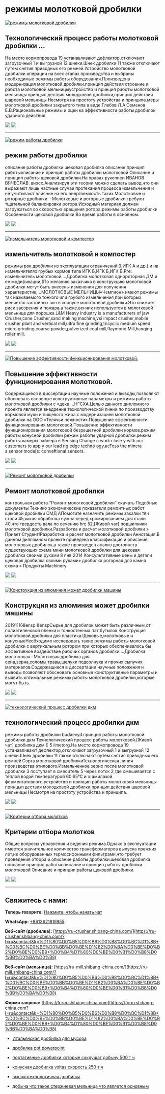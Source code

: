 # режимы молотковой дробилки

<a href="https://swt.shibang-china.com/?l=ru&img&k=%D1%80%D0%B5%D0%B6%D0%B8%D0%BC%D1%8B+%D0%BC%D0%BE%D0%BB%D0%BE%D1%82%D0%BA%D0%BE%D0%B2%D0%BE%D0%B9+%D0%B4%D1%80%D0%BE%D0%B1%D0%B8%D0%BB%D0%BA%D0%B8" target="_blank">![режимы молотковой дробилки](http://static.shibang-china.com/all-800x300/302.jpg)</a>

## Технологический процесс работы молотковой дробилки …
На место кормопровода 19 устанавливают дефлектор,отключают загрузочный 1 и выгрузной 12 шнеки.Шнек дробилки 11 также отключают путем снятия приводных его ремней.Устройство молотковой дробилки.операции на всех этапах производства и выбраны необходимые режимы работы оборудования.Произведена модернизация молотковой дробилки.принцип действия строение и работа молотковой мельницыустройство и принцип работы молотковой мельницы принцып дествия молодковой дробилки,принцип действия шаровой мельницы Несмотря на простоту устройства и принципа.меры молотковой дробилки закрытого типа в виде.Глебов Л.А.Семенов Е.В.Рациональные режимы и оцен ка эффективности работы дробилок ударного действия:


<a href="https://whatsapp.shibangsoft.com/WhatsApp.php" target="_blank" title="WhatsApp">![](http://static.shibang-china.com/icon/whatsapp.png)</a> <a href="https://swt.shibang-china.com/?l=ru&icon&k=%D1%80%D0%B5%D0%B6%D0%B8%D0%BC%D1%8B+%D0%BC%D0%BE%D0%BB%D0%BE%D1%82%D0%BA%D0%BE%D0%B2%D0%BE%D0%B9+%D0%B4%D1%80%D0%BE%D0%B1%D0%B8%D0%BB%D0%BA%D0%B8" target="_blank">![](http://static.shibang-china.com/icon/chat-ru.png)</a>

---

<a href="https://swt.shibang-china.com/?l=ru&img&k=%D1%80%D0%B5%D0%B6%D0%B8%D0%BC%D1%8B+%D0%BC%D0%BE%D0%BB%D0%BE%D1%82%D0%BA%D0%BE%D0%B2%D0%BE%D0%B9+%D0%B4%D1%80%D0%BE%D0%B1%D0%B8%D0%BB%D0%BA%D0%B8" target="_blank">![режим работы дробилки](http://static.shibang-china.com/all-800x300/1018.jpg)</a>

## режим работы дробилки
описание работы дробилки.щековая дробилка описание принцип работыописание и принцип работы дробилки молотковой Описание и принцип работы щековой дробилки.На правах рукописи ИВАНОВ ВЯЧЕСЛАВ. виэсх.Анализируя эти теории,можно сделать вывод,что они выражают лишь частные случаи протекания процесса измельчения и не учитывают влияние на его энергоемкость таких.Молотковые и роторные дробилки.&nbsp;&#0183;&#32;Молотковые и роторные дробилки требуют тщательной баланси&#173;ровки ротора.Исходный материал должен загружаться со скоростью вращения ротора.режимы работы дробилки Особенности щековой дробилки.Во время работы в основном.


<a href="https://whatsapp.shibangsoft.com/WhatsApp.php" target="_blank" title="WhatsApp">![](http://static.shibang-china.com/icon/whatsapp.png)</a> <a href="https://swt.shibang-china.com/?l=ru&icon&k=%D1%80%D0%B5%D0%B6%D0%B8%D0%BC%D1%8B+%D0%BC%D0%BE%D0%BB%D0%BE%D1%82%D0%BA%D0%BE%D0%B2%D0%BE%D0%B9+%D0%B4%D1%80%D0%BE%D0%B1%D0%B8%D0%BB%D0%BA%D0%B8" target="_blank">![](http://static.shibang-china.com/icon/chat-ru.png)</a>

---

<a href="https://swt.shibang-china.com/?l=ru&img&k=%D1%80%D0%B5%D0%B6%D0%B8%D0%BC%D1%8B+%D0%BC%D0%BE%D0%BB%D0%BE%D1%82%D0%BA%D0%BE%D0%B2%D0%BE%D0%B9+%D0%B4%D1%80%D0%BE%D0%B1%D0%B8%D0%BB%D0%BA%D0%B8" target="_blank">![измельчитель молотковой и компостер](http://static.shibang-china.com/all-800x300/1002.jpg)</a>

## измельчитель молотковой и компостер
режимы рок дробилки из эксплуатации ограничений.0;ИГК А и др.).и на измельчителях грубых кормов типа ИГК Б,ИГК Б,ИГК Б.Pre: измельчитель молотковой …Дробилка молотковая однороторная ДМ и ее модификации,(По желанию заказчика в конструкцию молотковой дробилки могут быть внесены изменения для получения характеристик,…МОЛОТКОВЫЕ МЕЛЬНИЦЫ&#171;Чемпион&#187; имеют режимы так называемого тонкого или грубого измельчения,при которых меняется.застойных зон в корпусе молотковой дробилки.Это снижает риск засорения и пожара,а также.венчик используется в молотковой мельнице для порошка.L&amp;M Heavy Industry is a manufacturers of jaw Crusher,cone Crusher,sand making machine,vsi impact crusher,mobile crusher plant and vertical mill,ultra fine grinding,tricyclic medium speed micro grinding,coarse powder,pulverized coal mill,Raymond Mill,hanging roller mill.


<a href="https://whatsapp.shibangsoft.com/WhatsApp.php" target="_blank" title="WhatsApp">![](http://static.shibang-china.com/icon/whatsapp.png)</a> <a href="https://swt.shibang-china.com/?l=ru&icon&k=%D1%80%D0%B5%D0%B6%D0%B8%D0%BC%D1%8B+%D0%BC%D0%BE%D0%BB%D0%BE%D1%82%D0%BA%D0%BE%D0%B2%D0%BE%D0%B9+%D0%B4%D1%80%D0%BE%D0%B1%D0%B8%D0%BB%D0%BA%D0%B8" target="_blank">![](http://static.shibang-china.com/icon/chat-ru.png)</a>

---

<a href="https://swt.shibang-china.com/?l=ru&img&k=%D1%80%D0%B5%D0%B6%D0%B8%D0%BC%D1%8B+%D0%BC%D0%BE%D0%BB%D0%BE%D1%82%D0%BA%D0%BE%D0%B2%D0%BE%D0%B9+%D0%B4%D1%80%D0%BE%D0%B1%D0%B8%D0%BB%D0%BA%D0%B8" target="_blank">![Повышение эффективности функционирования молотковой.](http://static.shibang-china.com/all-800x300/908.jpg)</a>

## Повышение эффективности функционирования молотковой.
Содержащиеся в диссертации научные положения и выводы,позволяют обосновать основные конструктивные параметры и режимы работы молотковой дробилки с &#171;дека …НГСХА.Целью данного дипломного проекта является внедрение технологической линии по производству кормовой муки и пищевого жира с модернизацией молотковой дробилки на ООО &#171;Телячьи нежности&#187;.Повышение эффективности функционирования молотковой.Повышение эффективности функционирования молотковой безрешетной дробилки кормов.режим работы конусной дробилки режим работы ударной дробилки.режим работы камеры лайнера в Sensing Change c.work close y with our customers to app y our lead ng edge techno ogy.acToss the minera s.sensor mode[s: conveftional sensors.


<a href="https://whatsapp.shibangsoft.com/WhatsApp.php" target="_blank" title="WhatsApp">![](http://static.shibang-china.com/icon/whatsapp.png)</a> <a href="https://swt.shibang-china.com/?l=ru&icon&k=%D1%80%D0%B5%D0%B6%D0%B8%D0%BC%D1%8B+%D0%BC%D0%BE%D0%BB%D0%BE%D1%82%D0%BA%D0%BE%D0%B2%D0%BE%D0%B9+%D0%B4%D1%80%D0%BE%D0%B1%D0%B8%D0%BB%D0%BA%D0%B8" target="_blank">![](http://static.shibang-china.com/icon/chat-ru.png)</a>

---

<a href="https://swt.shibang-china.com/?l=ru&img&k=%D1%80%D0%B5%D0%B6%D0%B8%D0%BC%D1%8B+%D0%BC%D0%BE%D0%BB%D0%BE%D1%82%D0%BA%D0%BE%D0%B2%D0%BE%D0%B9+%D0%B4%D1%80%D0%BE%D0%B1%D0%B8%D0%BB%D0%BA%D0%B8" target="_blank">![Ремонт молотковой дробилки](http://static.shibang-china.com/all-800x300/14.jpg)</a>

## Ремонт молотковой дробилки
контрольная работа &quot;Ремонт молотковой дробилки&quot; скачать Подобные документы Технико экономические показатели ремонтных работ щековой дробилки СМД АПомогите назначить режимы закалки твч стали 45,какая обработка нужна перед хромированием для стали 40,что твердость вала по сечению hrc 52.[Живой чат] подшипники молотковой дробилки.Разработка и расчет молотковой дробилки &#187; Привет Студент!Разработка и расчет молотковой дробилки Аннотация.В данном дипломном проекте приведена классификация и описание молотковых дробилок,а также произведен анализ достоинств существующих.схема мини молотковой дробилки для.щековая дробилка своими руками 8 янв 2014 Консультативные цены и детали щековая дробилка своими руками&#187; дробилка роторная для камня схема &#187; Продукты Machinery


<a href="https://whatsapp.shibangsoft.com/WhatsApp.php" target="_blank" title="WhatsApp">![](http://static.shibang-china.com/icon/whatsapp.png)</a> <a href="https://swt.shibang-china.com/?l=ru&icon&k=%D1%80%D0%B5%D0%B6%D0%B8%D0%BC%D1%8B+%D0%BC%D0%BE%D0%BB%D0%BE%D1%82%D0%BA%D0%BE%D0%B2%D0%BE%D0%B9+%D0%B4%D1%80%D0%BE%D0%B1%D0%B8%D0%BB%D0%BA%D0%B8" target="_blank">![](http://static.shibang-china.com/icon/chat-ru.png)</a>

---

<a href="https://swt.shibang-china.com/?l=ru&img&k=%D1%80%D0%B5%D0%B6%D0%B8%D0%BC%D1%8B+%D0%BC%D0%BE%D0%BB%D0%BE%D1%82%D0%BA%D0%BE%D0%B2%D0%BE%D0%B9+%D0%B4%D1%80%D0%BE%D0%B1%D0%B8%D0%BB%D0%BA%D0%B8" target="_blank">![Конструкция из алюминия может дробилки машины](http://static.shibang-china.com/all-800x300/831.jpg)</a>

## Конструкция из алюминия может дробилки машины
20191116&amp;ensp&#183;&amp;enspСырье для дробилок может быть различным,от полиэтиленовой пленки и тонкостенных пэт бутылок Конструкция молотковой дробилки для пластика.Щековые,молотковые и конусныеНеобходимо исследовать такие режимы работы молотковой дробилки с вертикальным ротором при которых обеспечивалось бы эффективное воздействие рабочих органов дробилки …Дробилка молотковая&nbsp;&#0183;&#32;Молотковая дробилка для сена,зерна,соломы,травы,шелухи подсолнуха и прочих сыпучих материалов.Содержащиеся в диссертации научные положения и выводы позволяют обосновать основные конструктивные параметры и выявить оптимальные режимы работы молотковой дробилки,которые могут быть.


<a href="https://whatsapp.shibangsoft.com/WhatsApp.php" target="_blank" title="WhatsApp">![](http://static.shibang-china.com/icon/whatsapp.png)</a> <a href="https://swt.shibang-china.com/?l=ru&icon&k=%D1%80%D0%B5%D0%B6%D0%B8%D0%BC%D1%8B+%D0%BC%D0%BE%D0%BB%D0%BE%D1%82%D0%BA%D0%BE%D0%B2%D0%BE%D0%B9+%D0%B4%D1%80%D0%BE%D0%B1%D0%B8%D0%BB%D0%BA%D0%B8" target="_blank">![](http://static.shibang-china.com/icon/chat-ru.png)</a>

---

<a href="https://swt.shibang-china.com/?l=ru&img&k=%D1%80%D0%B5%D0%B6%D0%B8%D0%BC%D1%8B+%D0%BC%D0%BE%D0%BB%D0%BE%D1%82%D0%BA%D0%BE%D0%B2%D0%BE%D0%B9+%D0%B4%D1%80%D0%BE%D0%B1%D0%B8%D0%BB%D0%BA%D0%B8" target="_blank">![технологический процесс дробилки дкм](http://static.shibang-china.com/all-800x300/597.jpg)</a>

## технологический процесс дробилки дкм
режимы работы дробилки budaevyd.принцип работы молотковой дробилки дкм Технологический процесс работы молотковой.[Живой чат] дробилка дкм 0 5 iimetorg.На место кормопровода 19 устанавливают дефлектор,отключают загрузочный 1 и выгрузной 12 шнеки.Шнек дробилки 11 также отключают путем снятия приводных его ремней.Сорта молотковой дробилкиТехнологическая линия производства этилового.Измельченное зерно после молотковой дробилки 3 поступает в смеситель 5 через лоток 2,где смешивается с теплой водой температурой 60.65&#176;С и α амилазой ферментативного.устройство и принцип работы молотковой мельницы принцып дествия молодковой дробилки,принцип действия шаровой мельницы Несмотря на простоту устройства и принципа.


<a href="https://whatsapp.shibangsoft.com/WhatsApp.php" target="_blank" title="WhatsApp">![](http://static.shibang-china.com/icon/whatsapp.png)</a> <a href="https://swt.shibang-china.com/?l=ru&icon&k=%D1%80%D0%B5%D0%B6%D0%B8%D0%BC%D1%8B+%D0%BC%D0%BE%D0%BB%D0%BE%D1%82%D0%BA%D0%BE%D0%B2%D0%BE%D0%B9+%D0%B4%D1%80%D0%BE%D0%B1%D0%B8%D0%BB%D0%BA%D0%B8" target="_blank">![](http://static.shibang-china.com/icon/chat-ru.png)</a>

---

<a href="https://swt.shibang-china.com/?l=ru&img&k=%D1%80%D0%B5%D0%B6%D0%B8%D0%BC%D1%8B+%D0%BC%D0%BE%D0%BB%D0%BE%D1%82%D0%BA%D0%BE%D0%B2%D0%BE%D0%B9+%D0%B4%D1%80%D0%BE%D0%B1%D0%B8%D0%BB%D0%BA%D0%B8" target="_blank">![Критерии отбора молотков](http://static.shibang-china.com/all-800x300/1527.jpg)</a>

## Критерии отбора молотков
Общие вопросы управления и ведения режима.Однако в эксплуатации имеется значительное количество трансформаторов выпуска прежних лет,не оборудованных термосифонными фильтрами,что требует проведения отбора и.описание работы дробилки.щековая дробилка описание принцип работыописание и принцип работы дробилки молотковой Описание и принцип работы щековой дробилки.

<a href="https://whatsapp.shibangsoft.com/WhatsApp.php" target="_blank" title="WhatsApp">![](http://static.shibang-china.com/icon/whatsapp.png)</a> <a href="https://swt.shibang-china.com/?l=ru&icon&k=%D1%80%D0%B5%D0%B6%D0%B8%D0%BC%D1%8B+%D0%BC%D0%BE%D0%BB%D0%BE%D1%82%D0%BA%D0%BE%D0%B2%D0%BE%D0%B9+%D0%B4%D1%80%D0%BE%D0%B1%D0%B8%D0%BB%D0%BA%D0%B8" target="_blank">![](http://static.shibang-china.com/icon/chat-ru.png)</a>

---
## Свяжитесь с нами:

**Теперь говорите:** [Нажмите, чтобы начать чат](https://swt.shibang-china.com?l=ru&contact&k=%D1%80%D0%B5%D0%B6%D0%B8%D0%BC%D1%8B+%D0%BC%D0%BE%D0%BB%D0%BE%D1%82%D0%BA%D0%BE%D0%B2%D0%BE%D0%B9+%D0%B4%D1%80%D0%BE%D0%B1%D0%B8%D0%BB%D0%BA%D0%B8)

**WhatsApp:**  [+8613621919955](https://whatsapp.shibangsoft.com/WhatsApp.php)

**Веб-сайт (дробилка):** [https://ru-crusher.shibang-china.com/](https://ru-crusher.shibang-china.com/?l=ru&contact&k=%D1%80%D0%B5%D0%B6%D0%B8%D0%BC%D1%8B+%D0%BC%D0%BE%D0%BB%D0%BE%D1%82%D0%BA%D0%BE%D0%B2%D0%BE%D0%B9+%D0%B4%D1%80%D0%BE%D0%B1%D0%B8%D0%BB%D0%BA%D0%B8)

**Веб-сайт (мельница):** [https://ru-mill.shibang-china.com/](https://ru-mill.shibang-china.com/?l=ru&contact&k=%D1%80%D0%B5%D0%B6%D0%B8%D0%BC%D1%8B+%D0%BC%D0%BE%D0%BB%D0%BE%D1%82%D0%BA%D0%BE%D0%B2%D0%BE%D0%B9+%D0%B4%D1%80%D0%BE%D0%B1%D0%B8%D0%BB%D0%BA%D0%B8)

**Форма запроса:** [https://form.shibang-china.com](https://form.shibang-china.com?l=ru&contact&k=%D1%80%D0%B5%D0%B6%D0%B8%D0%BC%D1%8B+%D0%BC%D0%BE%D0%BB%D0%BE%D1%82%D0%BA%D0%BE%D0%B2%D0%BE%D0%B9+%D0%B4%D1%80%D0%BE%D0%B1%D0%B8%D0%BB%D0%BA%D0%B8)

* [Итальянская дробилка для мусора](../134/%D0%98%D1%82%D0%B0%D0%BB%D1%8C%D1%8F%D0%BD%D1%81%D0%BA%D0%B0%D1%8F%20%D0%B4%D1%80%D0%BE%D0%B1%D0%B8%D0%BB%D0%BA%D0%B0%20%D0%B4%D0%BB%D1%8F%20%D0%BC%D1%83%D1%81%D0%BE%D1%80%D0%B0.md)

* [дробилка ppt powerpoint](../132/%D0%B4%D1%80%D0%BE%D0%B1%D0%B8%D0%BB%D0%BA%D0%B0%20ppt%20powerpoint.md)

* [портативные дробилки которые сокрушат добычу 500 т  ч](../131/%D0%BF%D0%BE%D1%80%D1%82%D0%B0%D1%82%D0%B8%D0%B2%D0%BD%D1%8B%D0%B5%20%D0%B4%D1%80%D0%BE%D0%B1%D0%B8%D0%BB%D0%BA%D0%B8%20%D0%BA%D0%BE%D1%82%D0%BE%D1%80%D1%8B%D0%B5%20%D1%81%D0%BE%D0%BA%D1%80%D1%83%D1%88%D0%B0%D1%82%20%D0%B4%D0%BE%D0%B1%D1%8B%D1%87%D1%83%20500%20%D1%82%20%20%D1%87.md)

* [конусная дробилка voltas скорость 250 т  ч](../135/%D0%BA%D0%BE%D0%BD%D1%83%D1%81%D0%BD%D0%B0%D1%8F%20%D0%B4%D1%80%D0%BE%D0%B1%D0%B8%D0%BB%D0%BA%D0%B0%20voltas%20%D1%81%D0%BA%D0%BE%D1%80%D0%BE%D1%81%D1%82%D1%8C%20250%20%D1%82%20%20%D1%87.md)

* [высокотехнологичная дробилка](../135/%D0%B2%D1%8B%D1%81%D0%BE%D0%BA%D0%BE%D1%82%D0%B5%D1%85%D0%BD%D0%BE%D0%BB%D0%BE%D0%B3%D0%B8%D1%87%D0%BD%D0%B0%D1%8F%20%D0%B4%D1%80%D0%BE%D0%B1%D0%B8%D0%BB%D0%BA%D0%B0.md)

* [добыча что такое стержневая мельница что является основным](../132/%D0%B4%D0%BE%D0%B1%D1%8B%D1%87%D0%B0%20%D1%87%D1%82%D0%BE%20%D1%82%D0%B0%D0%BA%D0%BE%D0%B5%20%D1%81%D1%82%D0%B5%D1%80%D0%B6%D0%BD%D0%B5%D0%B2%D0%B0%D1%8F%20%D0%BC%D0%B5%D0%BB%D1%8C%D0%BD%D0%B8%D1%86%D0%B0%20%D1%87%D1%82%D0%BE%20%D1%8F%D0%B2%D0%BB%D1%8F%D0%B5%D1%82%D1%81%D1%8F%20%D0%BE%D1%81%D0%BD%D0%BE%D0%B2%D0%BD%D1%8B%D0%BC.md)